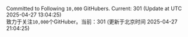 Committed to Following `10,000` GitHubers. Current: <!-- FOLLOWING_COUNT -->301<!-- FOLLOWING_COUNT --> (Update at UTC <!-- LAST_UPDATED -->2025-04-27 13:04:25<!-- LAST_UPDATED -->)<br>
致力于关注`10,000`个GitHuber。当前：<!-- FOLLOWING_COUNT -->301<!-- FOLLOWING_COUNT --> (更新于北京时间 <!-- LAST_UPDATED_CST -->2025-04-27 21:04:25<!-- LAST_UPDATED_CST -->)
